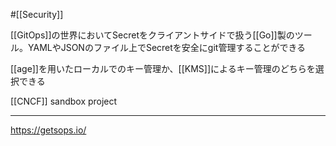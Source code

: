 #[[Security]]

[[GitOps]]の世界においてSecretをクライアントサイドで扱う[[Go]]製のツール。YAMLやJSONのファイル上でSecretを安全にgit管理することができる

[[age]]を用いたローカルでのキー管理か、[[KMS]]によるキー管理のどちらを選択できる

[[CNCF]] sandbox project

---

<https://getsops.io/>